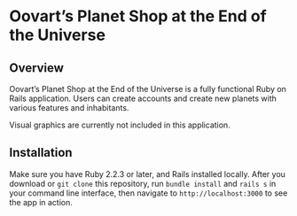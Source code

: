 # Oovart’s Planet Shop at the End of the Universe

## Overview

Oovart’s Planet Shop at the End of the Universe is a fully functional Ruby on Rails application. Users can create accounts and create new planets with various features and inhabitants.

Visual graphics are currently not included in this application. 

## Installation

Make sure you have Ruby 2.2.3 or later, and Rails installed locally. After you download or `git clone` this repository, run `bundle install` and `rails s` in your command line interface, then navigate to `http://localhost:3000` to see the app in action.
